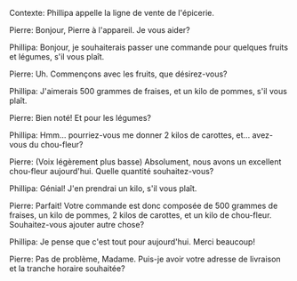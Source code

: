 Contexte: Phillipa appelle la ligne de vente de l'épicerie.

Pierre: Bonjour, Pierre à l'appareil. Je vous aider?

Phillipa: Bonjour, je souhaiterais passer une commande pour quelques fruits et légumes, s'il vous plaît.

Pierre: Uh. Commençons avec les fruits, que désirez-vous?

Phillipa: J'aimerais 500 grammes de fraises, et un kilo de pommes, s'il vous plaît.

Pierre: Bien noté! Et pour les légumes?

Phillipa: Hmm... pourriez-vous me donner 2 kilos de carottes, et... avez-vous du chou-fleur?

Pierre:  (Voix légèrement plus basse) Absolument, nous avons un excellent chou-fleur aujourd'hui. Quelle quantité souhaitez-vous?

Phillipa: Génial! J'en prendrai un kilo, s'il vous plaît.

Pierre: Parfait! Votre commande est donc composée de 500 grammes de fraises, un kilo de pommes, 2 kilos de carottes, et un kilo de chou-fleur. Souhaitez-vous ajouter autre chose?

Phillipa: Je pense que c'est tout pour aujourd'hui. Merci beaucoup!

Pierre: Pas de problème, Madame. Puis-je avoir votre adresse de livraison et la tranche horaire souhaitée?